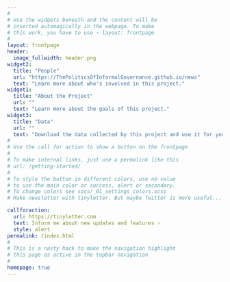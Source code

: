 ```yaml
---
#
# Use the widgets beneath and the content will be
# inserted automagically in the webpage. To make
# this work, you have to use › layout: frontpage
#
layout: frontpage
header:
  image_fullwidth: header.png
widget2:
  title: "People"
  url: "https://ThePoliticsOfInformalGovernance.github.io/news"
  text: "Learn more about who's involved in this project."
widget1:
  title: "About the Project"
  url: ""
  text: "Learn more about the goals of this project."
widget3:
  title: "Data"
  url: ""
  text: "Download the data collected by this project and use it for your own research."
#
# Use the call for action to show a button on the frontpage
#
# To make internal links, just use a permalink like this
# url: /getting-started/
#
# To style the button in different colors, use no value
# to use the main color or success, alert or secondary.
# To change colors see sass/_01_settings_colors.scss
# Make newsletter with tinyletter. But maybe Twitter is more useful...

callforaction:
  url: https://tinyletter.com
  text: Inform me about new updates and features ›
  style: alert
permalink: /index.html
#
# This is a nasty hack to make the navigation highlight
# this page as active in the topbar navigation
#
homepage: true
---
```

